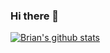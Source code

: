 ### Hi there 👋
[![Brian's github stats](https://github-readme-stats.vercel.app/api?username=esketiit)](https://github.com/anuraghazra/github-readme-stats)

<!--
**Esketiit/Esketiit** is a ✨ _special_ ✨ repository because its `README.md` (this file) appears on your GitHub profile.

Here are some ideas to get you started:

- 🔭 I’m currently working on ...
- 🌱 I’m currently learning ...
- 👯 I’m looking to collaborate on ...
- 🤔 I’m looking for help with ...
- 💬 Ask me about ...
- 📫 How to reach me: ...
- 😄 Pronouns: ...
- ⚡ Fun fact: ...
-->
